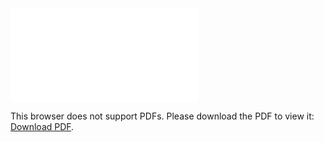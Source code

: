 <object data="christ-in-song/CIS1908pdfs/879.pdf" type="application/pdf" width="100%" height="1024px">
    <embed src="christ-in-song/CIS1908pdfs/879.pdf">
        <p>This browser does not support PDFs. Please download the PDF to view it: <a href="christ-in-song/CIS1908pdfs/879.pdf">Download PDF</a>.</p>
    </embed>
</object>
